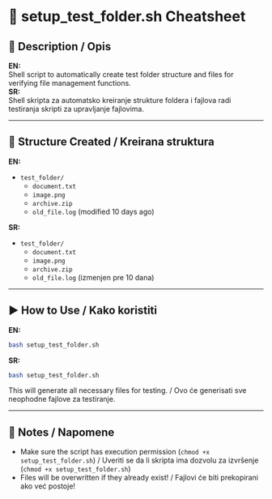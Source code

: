 # 🧾 setup_test_folder.sh Cheatsheet

## 📌 Description / Opis

**EN:**  
Shell script to automatically create test folder structure and files for verifying file management functions.  
**SR:**  
Shell skripta za automatsko kreiranje strukture foldera i fajlova radi testiranja skripti za upravljanje fajlovima.

---

## 🧱 Structure Created / Kreirana struktura

**EN:**
- `test_folder/`
  - `document.txt`
  - `image.png`
  - `archive.zip`
  - `old_file.log` (modified 10 days ago)

**SR:**
- `test_folder/`
  - `document.txt`
  - `image.png`
  - `archive.zip`
  - `old_file.log` (izmenjen pre 10 dana)

---

## ▶️ How to Use / Kako koristiti

**EN:**
```bash
bash setup_test_folder.sh
```

**SR:**
```bash
bash setup_test_folder.sh
```

This will generate all necessary files for testing. / Ovo će generisati sve neophodne fajlove za testiranje.

---

## 📎 Notes / Napomene

- Make sure the script has execution permission (`chmod +x setup_test_folder.sh`) / Uveriti se da li skripta ima dozvolu za izvršenje (`chmod +x setup_test_folder.sh`)
- Files will be overwritten if they already exist! / Fajlovi će biti prekopirani ako već postoje!


